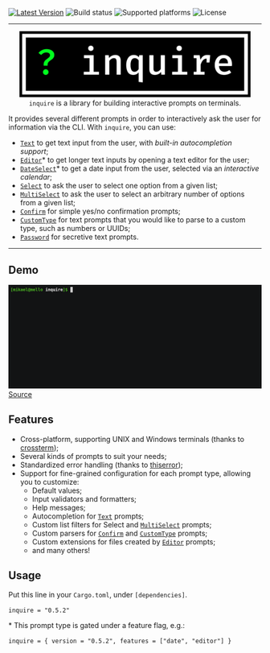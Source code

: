 [![Latest Version]][crates.io] ![Build status] ![Supported platforms] ![License]

[crates.io]: https://crates.io/crates/inquire
[latest version]: https://img.shields.io/crates/v/inquire.svg
[build status]: https://github.com/mikaelmello/inquire/actions/workflows/test.yml/badge.svg
[supported platforms]: https://img.shields.io/badge/platform-linux%20%7C%20macos%20%7C%20windows-success
[license]: https://img.shields.io/crates/l/inquire.svg

---

<p align="center">
  <img width="460" src="./assets/inquire.png">
  <br>
  <code>inquire</code> is a library for building interactive prompts on terminals.
</p>

It provides several different prompts in order to interactively ask the user for information via the CLI. With `inquire`, you can use:

- [`Text`] to get text input from the user, with _built-in autocompletion support_;
- [`Editor`]\* to get longer text inputs by opening a text editor for the user;
- [`DateSelect`]\* to get a date input from the user, selected via an _interactive calendar_;
- [`Select`] to ask the user to select one option from a given list;
- [`MultiSelect`] to ask the user to select an arbitrary number of options from a given list;
- [`Confirm`] for simple yes/no confirmation prompts;
- [`CustomType`] for text prompts that you would like to parse to a custom type, such as numbers or UUIDs;
- [`Password`] for secretive text prompts.

---

## Demo

![Animated GIF making a demonstration of a questionnaire created with this library. You can replay this recording in your terminal with asciinema play command - asciinema play ./assets/expense_tracker.cast](./assets/expense_tracker.gif)
[Source](./examples/expense_tracker.rs)

## Features

- Cross-platform, supporting UNIX and Windows terminals (thanks to [crossterm](https://crates.io/crates/crossterm));
- Several kinds of prompts to suit your needs;
- Standardized error handling (thanks to [thiserror](https://crates.io/crates/thiserror));
- Support for fine-grained configuration for each prompt type, allowing you to customize:
  - Default values;
  - Input validators and formatters;
  - Help messages;
  - Autocompletion for [`Text`] prompts;
  - Custom list filters for Select and [`MultiSelect`] prompts;
  - Custom parsers for [`Confirm`] and [`CustomType`] prompts;
  - Custom extensions for files created by [`Editor`] prompts;
  - and many others!

## Usage

Put this line in your `Cargo.toml`, under `[dependencies]`.

```
inquire = "0.5.2"
```

\* This prompt type is gated under a feature flag, e.g.:

```
inquire = { version = "0.5.2", features = ["date", "editor"] }
```

[`text`]: https://docs.rs/inquire/*/inquire/prompts/text/struct.Text.html
[`dateselect`]: https://docs.rs/inquire/*/inquire/prompts/dateselect/struct.DateSelect.html
[`select`]: https://docs.rs/inquire/*/inquire/prompts/select/struct.Select.html
[`multiselect`]: https://docs.rs/inquire/*/inquire/prompts/multiselect/struct.MultiSelect.html
[`confirm`]: https://docs.rs/inquire/*/inquire/prompts/confirm/struct.Confirm.html
[`editor`]: https://docs.rs/inquire/*/inquire/prompts/editor/struct.Editor.html
[`customtype`]: https://docs.rs/inquire/*/inquire/prompts/customtype/struct.CustomType.html
[`password`]: https://docs.rs/inquire/*/inquire/prompts/password/struct.Password.html
